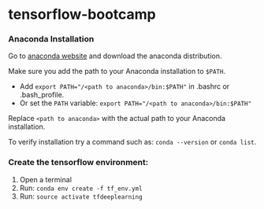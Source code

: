 # tensorflow-bootcamp

### Anaconda Installation
Go to [anaconda website](https://www.anaconda.com/download/) and download the anaconda distribution.

Make sure you add the path to your Anaconda installation to `$PATH`.

- Add `export PATH="/<path to anaconda>/bin:$PATH"` in .bashrc or .bash_profile.
- Or set the `PATH` variable:  `export PATH="/<path to anaconda>/bin:$PATH"`

Replace `<path to anaconda>` with the actual path to your Anaconda installation.

To verify installation try a command such as: `conda --version` or `conda list`.

### Create the tensorflow environment:

 1. Open a terminal
 2. Run: `conda env create -f tf_env.yml`
 3. Run: `source activate tfdeeplearning`
 
 